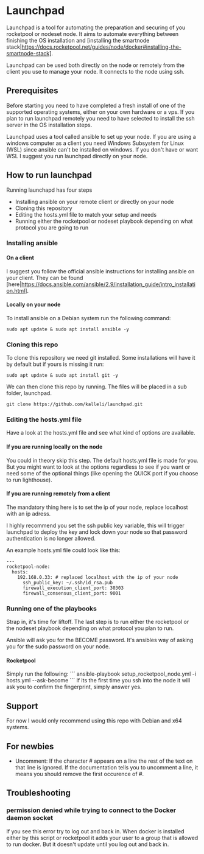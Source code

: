 # Launchpad
Launchpad is a tool for automating the preparation and securing of you rocketpool or nodeset node. It aims to automate everything between finishing the OS installation and [installing the smartnode stack|https://docs.rocketpool.net/guides/node/docker#installing-the-smartnode-stack].

Launchpad can be used both directly on the node or remotely from the client you use to manage your node. It connects to the node using ssh.

## Prerequisites
Before starting you need to have completed a fresh install of one of the supported operating systems, either on your own hardware or a vps. If you plan to run launchpad remotely you need to have selected to install the ssh server in the OS installation steps.

Launchpad uses a tool called ansible to set up your node. If you are using a windows computer as a client you need Windows Subsystem for Linux (WSL) since ansible can't be installed on windows. If you don't have or want WSL I suggest you run launchpad directly on your node.

## How to run launchpad
Running launchapd has four steps
* Installing ansible on your remote client or directly on your node
* Cloning this repository
* Editing the hosts.yml file to match your setup and needs
* Running either the rocketpool or nodeset playbook depending on what protocol you are going to run

### Installing ansible
#### On a client
I suggest you follow the official ansible instructions for installing ansible on your client. They can be found [here|https://docs.ansible.com/ansible/2.9/installation_guide/intro_installation.html].

#### Locally on your node
To install ansible on a Debian system run the following command:
```
sudo apt update & sudo apt install ansible -y
```

### Cloning this repo
To clone this repository we need git installed. Some installations will have it by default but if yours is missing it run:
```
sudo apt update & sudo apt install git -y
```
We can then clone this repo by running. The files will be placed in a sub folder, launchpad.
```
git clone https://github.com/kalleli/launchpad.git
```

### Editing the hosts.yml file
Have a look at the hosts.yml file and see what kind of options are available.

#### If you are running locally on the node
You could in theory skip this step. The default hosts.yml file is made for you. But you might want to look at the options regardless to see if you want or need some of the optional things (like opening the QUICK port if you choose to run lighthouse).

#### If you are running remotely from a client
The mandatory thing here is to set the ip of your node, replace localhost with an ip adress.

I highly recommend you set the ssh public key variable, this will trigger launchpad to deploy the key and lock down your node so that password authentication is no longer allowed.

An example hosts.yml file could look like this:
```
---
rocketpool-node:
  hosts:
    192.168.0.33: # replaced localhost with the ip of your node
      ssh_public_key: ~/.ssh/id_rsa.pub
      firewall_execution_client_port: 30303
      firewall_consensus_client_port: 9001
```

### Running one of the playbooks
Strap in, it's time for liftoff. The last step is to run either the rocketpool or the nodeset playbook depending on what protocol you plan to run.

Ansible will ask you for the BECOME password. It's ansibles way of asking you for the sudo password on your node.

#### Rocketpool
Simply run the following:
´´´
ansible-playbook setup_rocketpool_node.yml -i hosts.yml --ask-become
´´´
If its the first time you ssh into the node it will ask you to confirm the fingerprint, simply answer yes.

## Support
For now I would only recommend using this repo with Debian and x64 systems.

## For newbies
* Uncomment: If the character # appears on a line the rest of the text on that line is ignored. If the documentation tells you to uncomment a line, it means you should remove the first occurence of #.

## Troubleshooting

### permission denied while trying to connect to the Docker daemon socket
If you see this error try to log out and back in. When docker is installed either by this script or rocketpool it adds your user to a group that is allowed to run docker. But it doesn't update until you log out and back in.